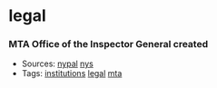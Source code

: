 # legal
### MTA Office of the Inspector General created
- Sources: [nypal](https://www.nysenate.gov/legislation/laws/PBA/1279) [nys](https://www.nysenate.gov/sites/default/files/IG_Consolidation_Report_FINAL_0.pdf)
- Tags: [institutions](../tags/institutions.md) [legal](../tags/legal.md) [mta](../tags/mta.md)

